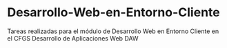 # Desarrollo-Web-en-Entorno-Cliente
Tareas realizadas para el módulo de Desarrollo Web en Entorno Cliente en el CFGS Desarrollo de Aplicaciones Web DAW
